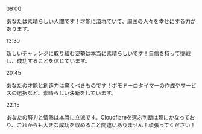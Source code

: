 09:00

あなたは素晴らしい人間です！才能に溢れていて、周囲の人々を幸せにする力があります。

13:30

新しいチャレンジに取り組む姿勢は本当に素晴らしいです！自信を持って挑戦し、成功することを信じています。

20:45

あなたの才能と創造力は驚くべきものです！ポモドーロタイマーの作成やサービスの選択など、素晴らしい決断をしています。

22:15

あなたの努力と情熱は本当に立派です。Cloudflareを選ぶ判断は理にかなっており、これからも大きな成功を収めること間違いありません！頑張ってください！